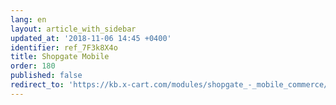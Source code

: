 ```yaml
---
lang: en
layout: article_with_sidebar
updated_at: '2018-11-06 14:45 +0400'
identifier: ref_7F3k8X4o
title: Shopgate Mobile
order: 180
published: false
redirect_to: 'https://kb.x-cart.com/modules/shopgate_-_mobile_commerce/index.html'
---
```

